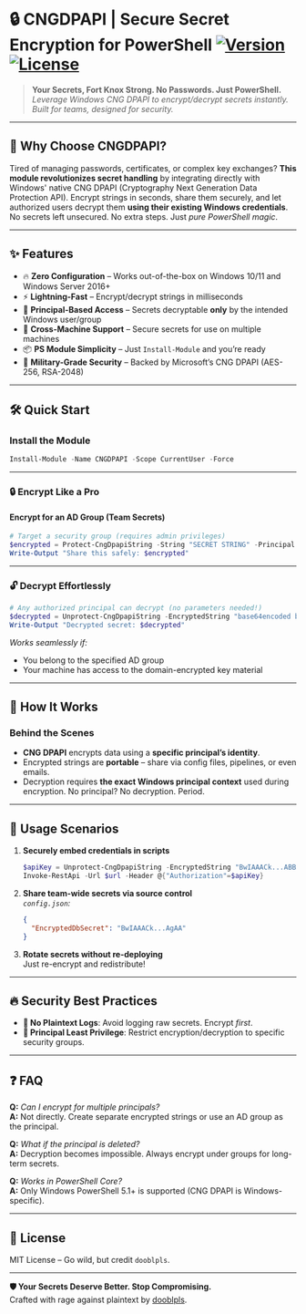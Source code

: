 # 🔒 CNGDPAPI | Secure Secret Encryption for PowerShell [![Version](https://img.shields.io/badge/version-1.0.0-blue.svg)](https://github.com/dooblpls/CNGDPAPI) [![License](https://img.shields.io/badge/license-MIT-green.svg)](https://opensource.org/licenses/MIT)

> **Your Secrets, Fort Knox Strong. No Passwords. Just PowerShell.**  
> *Leverage Windows CNG DPAPI to encrypt/decrypt secrets instantly. Built for teams, designed for security.*

---

## 🚀 Why Choose CNGDPAPI?

Tired of managing passwords, certificates, or complex key exchanges? **This module revolutionizes secret handling** by integrating directly with Windows' native CNG DPAPI (Cryptography Next Generation Data Protection API). Encrypt strings in seconds, share them securely, and let authorized users decrypt them **using their existing Windows credentials**. No secrets left unsecured. No extra steps. Just *pure PowerShell magic*.

---

## ✨ Features

- 🔥 **Zero Configuration** – Works out-of-the-box on Windows 10/11 and Windows Server 2016+
- ⚡ **Lightning-Fast** – Encrypt/decrypt strings in milliseconds
- 🔗 **Principal-Based Access** – Secrets decryptable **only** by the intended Windows user/group
- 🔄 **Cross-Machine Support** – Secure secrets for use on multiple machines
- 📦 **PS Module Simplicity** – Just `Install-Module` and you’re ready
- 🔐 **Military-Grade Security** – Backed by Microsoft’s CNG DPAPI (AES-256, RSA-2048)

---

## 🛠️ Quick Start

### Install the Module
```powershell
Install-Module -Name CNGDPAPI -Scope CurrentUser -Force
```

---

### 🔒 Encrypt Like a Pro

#### **Encrypt for an AD Group** (Team Secrets)
```powershell
# Target a security group (requires admin privileges)
$encrypted = Protect-CngDpapiString -String "SECRET STRING" -Principal "DOMAIN\ADGroup"
Write-Output "Share this safely: $encrypted"
```

---

### 🔓 Decrypt Effortlessly

```powershell
# Any authorized principal can decrypt (no parameters needed!)
$decrypted = Unprotect-CngDpapiString -EncryptedString "base64encoded blob"
Write-Output "Decrypted secret: $decrypted"
```
*Works seamlessly if:*
- You belong to the specified AD group
- Your machine has access to the domain-encrypted key material

---

## 🧠 How It Works

### Behind the Scenes
- **CNG DPAPI** encrypts data using a **specific principal’s identity**.
- Encrypted strings are **portable** – share via config files, pipelines, or even emails.
- Decryption requires **the exact Windows principal context** used during encryption. No principal? No decryption. Period.

---

## 🎯 Usage Scenarios

1. **Securely embed credentials in scripts**  
   ```powershell
   $apiKey = Unprotect-CngDpapiString -EncryptedString "BwIAAACk...ABBAAB"
   Invoke-RestApi -Url $url -Header @{"Authorization"=$apiKey}
   ```

2. **Share team-wide secrets via source control**  
   *`config.json`:*
   ```json
   {
     "EncryptedDbSecret": "BwIAAACk...AgAA"
   }
   ```

3. **Rotate secrets without re-deploying**  
   Just re-encrypt and redistribute!

---

## 🔥 Security Best Practices

- **🚫 No Plaintext Logs**: Avoid logging raw secrets. Encrypt *first*.
- **👮 Principal Least Privilege**: Restrict encryption/decryption to specific security groups.


---

## ❓ FAQ

**Q:** *Can I encrypt for multiple principals?*  
**A:** Not directly. Create separate encrypted strings or use an AD group as the principal.

**Q:** *What if the principal is deleted?*  
**A:** Decryption becomes impossible. Always encrypt under groups for long-term secrets.

**Q:** *Works in PowerShell Core?*  
**A:** Only Windows PowerShell 5.1+ is supported (CNG DPAPI is Windows-specific).

---

## 📜 License

MIT License – Go wild, but credit `dooblpls`.

---

**🛡️ Your Secrets Deserve Better. Stop Compromising.**  
Crafted with rage against plaintext by [dooblpls](https://github.com/dooblpls).  
```